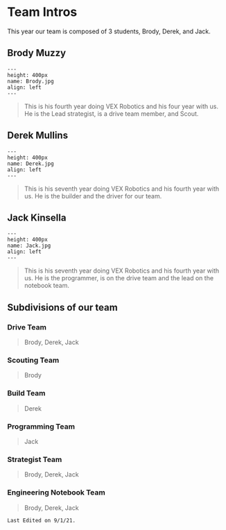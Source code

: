 # Team Intros
This year our team is composed of 3 students, Brody, Derek, and Jack. 

## Brody Muzzy
```{figure} ././_images/beginning/Brody.jpg
---
height: 400px
name: Brody.jpg
align: left
---
```

> This is his fourth year doing VEX Robotics and his four year with us. He is the Lead strategist, is a drive team member, and Scout. 

## Derek Mullins
```{figure} ././_images/beginning/Derek.jpg
---
height: 400px
name: Derek.jpg
align: left
---
```

> This is his seventh year doing VEX Robotics and his fourth year with us. He is the builder and the driver for our team.

## Jack Kinsella
```{figure} ././_images/beginning/Jack.jpg
---
height: 400px
name: Jack.jpg
align: left
---
```

> This is his seventh year doing VEX Robotics and his fourth year with us. He is the programmer, is on the drive team and the lead on the notebook team.

## Subdivisions of our team
### Drive Team
> Brody, Derek, Jack
### Scouting Team
> Brody 
### Build Team 
> Derek
### Programming Team
> Jack
### Strategist Team
> Brody, Derek, Jack
### Engineering Notebook Team
> Brody, Derek, Jack

```{important}
Last Edited on 9/1/21.
```